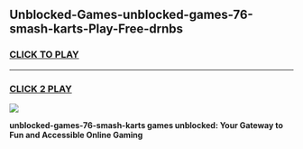 
## Unblocked-Games-unblocked-games-76-smash-karts-Play-Free-drnbs
<h3>
<a href="https://premium76.site?title=unblocked-games-76-smash-karts&ref=23A">CLICK TO PLAY</a></h3>
<hr>

<h3>
<a href="https://premium76.site?title=unblocked-games-76-smash-karts&ref=23A">CLICK 2 PLAY</a>
  
</h3>

<a href="https://premium76.site?title=unblocked-games-76-smash-karts&ref=23A"><img src="https://clearcache.store/games.png"></a>


**unblocked-games-76-smash-karts games unblocked: Your Gateway to Fun and Accessible Online Gaming**
